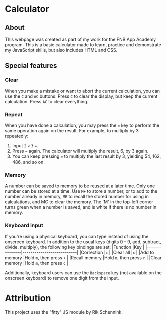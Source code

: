 # Calculator
## About
This webpage was created as part of my work for the FNB App Academy program. This is a basic calculator made to learn, practice and demonstrate my JavaScript skills, but also includes HTML and CSS.

## Special features
### Clear
When you make a mistake or want to abort the current calculation, you can use the `C` and `AC` buttons. Press `C` to clear the display, but keep the current calculation. Press `AC` to clear everything.

### Repeat
When you have done a calculation, you may press the `=` key to perform the same operation again on the result. For example, to multiply by 3 repeatedly: 

1. Input `2` `✕` `3` `=`.
2. Press `=` again. The calculator will multiply the result, 6, by 3 again.
3. You can keep pressing `=` to multiply the last result by 3, yielding 54, 162, 486, and so on.

### Memory
A number can be saved to memory to be reused at a later time. Only one number can be stored at a time. Use `M+` to store a number, or to add to the number already in memory, `MR` to recall the stored number for using in calculations, and MC to clear the memory. The 'M' in the top-left corner turns green when a number is saved, and is white if there is no number in memory.

### Keyboard input
If you're using a physical keyboard, you can type instead of using the onscreen keyboard. In addition to the usual keys (digits 0 - 9, add, subtract, divide, multiply), the following key bindings are set:
|Function       |Key                        |
|---------------|---------------------------|
|Correction     |`c`                        |
|Clear all      |`x`                        |
|Add to memory  |Hold `m`, then press `+`   |
|Recall memory  |Hold `m`, then press `r`   |
|Clear memory   |Hold `m`, then press `c`   |

Additionally, keyboard users can use the `Backspace` key (not available on the onscreen keyboard) to remove one digit from the input.

# Attribution
This project uses the "fitty" JS module by Rik Schennink.